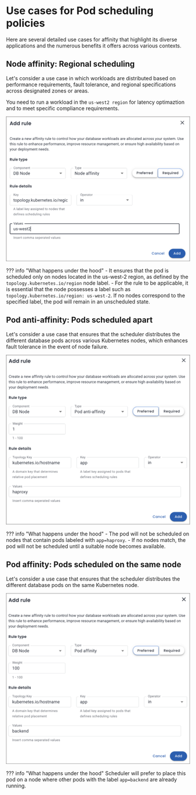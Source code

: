 # Use cases for Pod scheduling policies

Here are several detailed use cases for affinity that highlight its diverse applications and the numerous benefits it offers across various contexts.


## Node affinity: Regional scheduling

Let's consider a use case in which workloads are distributed based on performance requirements, fault tolerance, and regional specifications across designated zones or areas.

You need to run a workload in the `us-west2 region` for latency optimaztion and to meet specific compliance requirements.

  ![!image](../images/configure_node_affinity.png)

??? info "What happens under the hood"
    - It ensures that the pod is scheduled only on nodes located in the us-west-2 region, as defined by the `topology.kubernetes.io/region` node label.
    - For the rule to be applicable, it is essential that the node possesses a label such as `topology.kubernetes.io/region: us-west-2`. If no nodes correspond to the specified label, the pod will remain in an unscheduled state.


## Pod anti-affinity: Pods scheduled apart

Let's consider a use case that ensures that the scheduler distributes the different database pods across various Kubernetes nodes, which enhances fault tolerance in the event of node failure.

![!image](../images/default_pod_affinity_rule.png)

??? info "What happens under the hood"
    - The pod will not be scheduled on nodes that contain pods labeled with `app=haproxy`.
    - If no nodes match, the pod will not be scheduled until a suitable node becomes available.

## Pod affinity: Pods scheduled on the same node

Let's consider a use case that ensures that the scheduler distributes the different database pods on the same Kubernetes node.


  ![!image](../images/default_pod_anti_affinity_rule.png)

??? info "What happens under the hood"
    Scheduler will prefer to place this pod on a node where other pods with the label `app=backend` are already running.













 











